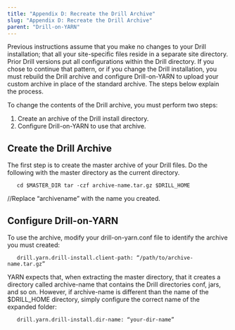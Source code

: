 ```yaml
---
title: "Appendix D: Recreate the Drill Archive"
slug: "Appendix D: Recreate the Drill Archive"
parent: "Drill-on-YARN"
---   
```


Previous instructions assume that you make no changes to your Drill installation; that all your site-specific files reside in a separate site directory. Prior Drill versions put all  configurations within the Drill directory. If you chose to continue that pattern, or if you change the Drill installation, you must rebuild the Drill archive and configure Drill-on-YARN
to upload your custom archive in place of the standard archive. The steps below explain the process.  

To change the contents of the Drill archive, you must perform two steps:  

1. Create an archive of the Drill install directory.  
2. Configure Drill-on-YARN to use that archive.   

## Create the Drill Archive
The first step is to create the master archive of your Drill files. Do the following with the master directory as the current directory.  

       cd $MASTER_DIR tar -czf archive-name.tar.gz $DRILL_HOME 

//Replace “archivename” with the name you created.

## Configure Drill-on-YARN
To use the archive,  modify your drill-on-yarn.conf file to identify the archive you must created:  

       drill.yarn.drill-install.client-path: “/path/to/archive-name.tar.gz”  

YARN expects that, when extracting the master directory, that it creates a directory called
archive-name that contains the Drill directories conf, jars, and so on. However, if archive-name is different than the name of the $DRILL_HOME directory, simply configure the correct name of the expanded folder:  

       drill.yarn.drill-install.dir-name: “your-dir-name”  

